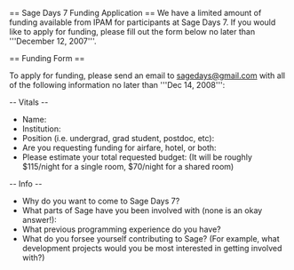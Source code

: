 == Sage Days 7 Funding Application ==
We have a limited amount of funding available from IPAM for participants at Sage Days 7. If you would like to apply for funding, please fill out the form below no later than '''December 12, 2007'''.

== Funding Form ==

To apply for funding, please send an email to sagedays@gmail.com with all of the following information no later than '''Dec 14, 2008''':

 -- Vitals -- 
 * Name: 
 * Institution:
 * Position (i.e. undergrad, grad student, postdoc, etc):
 * Are you requesting funding for airfare, hotel, or both: 
 * Please estimate your total requested budget:
   (It will be roughly $\$$115/night for a single room, $\$$70/night for a shared room)

 -- Info --
 * Why do you want to come to Sage Days 7?
 * What parts of Sage have you been involved with (none is an okay answer!):
 * What previous programming experience do you have?
 * What do you forsee yourself contributing to Sage? (For example, what development projects would you be most interested in getting involved with?)
